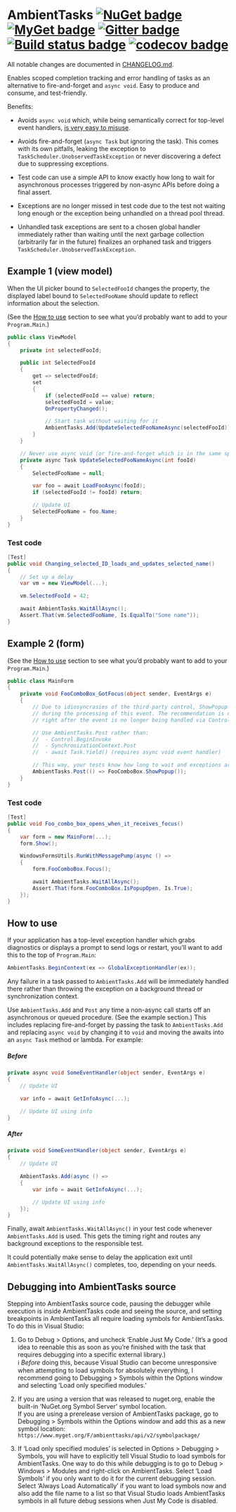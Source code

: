 # AmbientTasks [![NuGet badge](https://img.shields.io/nuget/v/AmbientTasks)](https://www.nuget.org/packages/AmbientTasks/ "NuGet (releases)") [![MyGet badge](https://img.shields.io/myget/ambienttasks/vpre/AmbientTasks.svg?label=myget)](https://www.myget.org/feed/ambienttasks/package/nuget/AmbientTasks "MyGet (prereleases)") [![Gitter badge](https://img.shields.io/gitter/room/Techsola/AmbientTasks)](https://gitter.im/Techsola/AmbientTasks "Chat on Gitter") [![Build status badge](https://github.com/Techsola/AmbientTasks/workflows/CI/badge.svg)](https://github.com/Techsola/AmbientTasks/actions?query=workflow%3ACI "Build status") [![codecov badge](https://codecov.io/gh/Techsola/AmbientTasks/branch/master/graph/badge.svg)](https://codecov.io/gh/Techsola/AmbientTasks "Test coverage")

All notable changes are documented in [CHANGELOG.md](CHANGELOG.md).

Enables scoped completion tracking and error handling of tasks as an alternative to fire-and-forget and `async void`. Easy to produce and consume, and test-friendly.

Benefits:

- Avoids `async void` which, while being semantically correct for top-level event handlers, [is very easy to misuse](https://msdn.microsoft.com/en-us/magazine/jj991977.aspx).

- Avoids fire-and-forget (`async Task` but ignoring the task). This comes with its own pitfalls, leaking the exception to `TaskScheduler.UnobservedTaskException` or never discovering a defect due to suppressing exceptions.

- Test code can use a simple API to know exactly how long to wait for asynchronous processes triggered by non-async APIs before doing a final assert.

- Exceptions are no longer missed in test code due to the test not waiting long enough or the exception being unhandled on a thread pool thread.

- Unhandled task exceptions are sent to a chosen global handler immediately rather than waiting until the next garbage collection (arbitrarily far in the future) finalizes an orphaned task and triggers `TaskScheduler.UnobservedTaskException`.

## Example 1 (view model)

When the UI picker bound to `SelectedFooId` changes the property, the displayed label bound to `SelectedFooName` should update to reflect information about the selection.

(See the [How to use](#how-to-use) section to see what you’d probably want to add to your `Program.Main`.)

```cs
public class ViewModel
{
    private int selectedFooId;

    public int SelectedFooId
    {
        get => selectedFooId;
        set
        {
            if (selectedFooId == value) return;
            selectedFooId = value;
            OnPropertyChanged();

            // Start task without waiting for it
            AmbientTasks.Add(UpdateSelectedFooNameAsync(selectedFooId));
        }
    }

    // Never use async void (or fire-and-forget which is in the same spirit)
    private async Task UpdateSelectedFooNameAsync(int fooId)
    {
        SelectedFooName = null;

        var foo = await LoadFooAsync(fooId);
        if (selectedFooId != fooId) return;

        // Update UI
        SelectedFooName = foo.Name;
    }
}
```

### Test code

```cs
[Test]
public void Changing_selected_ID_loads_and_updates_selected_name()
{
    // Set up a delay
    var vm = new ViewModel(...);

    vm.SelectedFooId = 42;

    await AmbientTasks.WaitAllAsync();
    Assert.That(vm.SelectedFooName, Is.EqualTo("Some name"));
}
```

## Example 2 (form)

(See the [How to use](#how-to-use) section to see what you’d probably want to add to your `Program.Main`.)

```cs
public class MainForm
{
    private void FooComboBox_GotFocus(object sender, EventArgs e)
    {
        // Due to idiosyncrasies of the third-party control, ShowPopup doesn’t work properly when called
        // during the processing of this event. The recommendation is usually to queue ShowPopup to happen
        // right after the event is no longer being handled via Control.BeginInvoke or similar.

        // Use AmbientTasks.Post rather than:
        //  - Control.BeginInvoke
        //  - SynchronizationContext.Post
        //  - await Task.Yield() (requires async void event handler)

        // This way, your tests know how long to wait and exceptions are automatically propagated to them.
        AmbientTasks.Post(() => FooComboBox.ShowPopup());
    }
}
```

### Test code

```cs
[Test]
public void Foo_combo_box_opens_when_it_receives_focus()
{
    var form = new MainForm(...);
    form.Show();

    WindowsFormsUtils.RunWithMessagePump(async () =>
    {
        form.FooComboBox.Focus();

        await AmbientTasks.WaitAllAsync();
        Assert.That(form.FooComboBox.IsPopupOpen, Is.True);
    });
}
```

## How to use

If your application has a top-level exception handler which grabs diagnostics or displays a prompt to send logs or restart, you’ll want to add this to the top of `Program.Main`:

```cs
AmbientTasks.BeginContext(ex => GlobalExceptionHandler(ex));
```

Any failure in a task passed to `AmbientTasks.Add` will be immediately handled there rather than throwing the exception on a background thread or synchronization context.

Use `AmbientTasks.Add` and `Post` any time a non-async call starts off an asynchronous or queued procedure. (See the example section.) This includes replacing fire-and-forget by passing the task to `AmbientTasks.Add` and replacing `async void` by changing it to `void` and moving the awaits into an `async Task` method or lambda. For example:

##### Before

```cs
private async void SomeEventHandler(object sender, EventArgs e)
{
    // Update UI

    var info = await GetInfoAsync(...);

    // Update UI using info
}
```

##### After

```cs
private void SomeEventHandler(object sender, EventArgs e)
{
    // Update UI

    AmbientTasks.Add(async () =>
    {
        var info = await GetInfoAsync(...);

        // Update UI using info
    });
}
```

Finally, await `AmbientTasks.WaitAllAsync()` in your test code whenever `AmbientTasks.Add` is used. This gets the timing right and routes any background exceptions to the responsible test.

It could potentially make sense to delay the application exit until `AmbientTasks.WaitAllAsync()` completes, too, depending on your needs.

## Debugging into AmbientTasks source

Stepping into AmbientTasks source code, pausing the debugger while execution is inside AmbientTasks code and seeing the source, and setting breakpoints in AmbientTasks all require loading symbols for AmbientTasks. To do this in Visual Studio:

1. Go to Debug > Options, and uncheck ‘Enable Just My Code.’ (It’s a good idea to reenable this as soon as you’re finished with the task that requires debugging into a specific external library.)  
   ℹ *Before* doing this, because Visual Studio can become unresponsive when attempting to load symbols for absolutely everything, I recommend going to Debugging > Symbols within the Options window and selecting ‘Load only specified modules.’

2. If you are using a version that was released to nuget.org, enable the built-in ‘NuGet.org Symbol Server’ symbol location.  
   If you are using a prerelease version of AmbientTasks package, go to Debugging > Symbols within the Options window and add this as a new symbol location: `https://www.myget.org/F/ambienttasks/api/v2/symbolpackage/`

3. If ‘Load only specified modules’ is selected in Options > Debugging > Symbols, you will have to explicitly tell Visual Studio to load symbols for AmbientTasks. One way to do this while debugging is to go to Debug > Windows > Modules and right-click on AmbientTasks. Select ‘Load Symbols’ if you only want to do it for the current debugging session. Select ‘Always Load Automatically’ if you want to load symbols now and also add the file name to a list so that Visual Studio loads AmbientTasks symbols in all future debug sessions when Just My Code is disabled.
